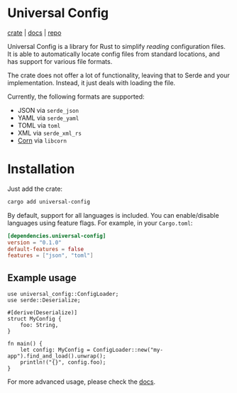 # Universal Config

[crate](https://crates.io/crates/universal-config) | 
[docs](https://docs.rs/universal-config) | 
[repo](https://github.com/jakestanger/universal-config-rs)

Universal Config is a library for Rust to simplify *reading* configuration files.
It is able to automatically locate config files from standard locations, and has support for various file formats.

The crate does not offer a lot of functionality, leaving that to Serde and your implementation. 
Instead, it just deals with loading the file.

Currently, the following formats are supported:

- JSON via `serde_json`
- YAML via `serde_yaml`
- TOML via `toml`
- XML via `serde_xml_rs`
- [Corn](https://github.com/jakestanger/corn) via `libcorn`

# Installation

Just add the crate:

```bash
cargo add universal-config
```

By default, support for all languages is included. 
You can enable/disable languages using feature flags. For example, in your `Cargo.toml`:

```toml
[dependencies.universal-config]
version = "0.1.0"
default-features = false
features = ["json", "toml"]
```

## Example usage

```no_run
use universal_config::ConfigLoader;
use serde::Deserialize;

#[derive(Deserialize)]
struct MyConfig {
    foo: String,
}

fn main() {
    let config: MyConfig = ConfigLoader::new("my-app").find_and_load().unwrap();
    println!("{}", config.foo);
}
```

For more advanced usage, please check the [docs](https://docs.rs/universal-config).